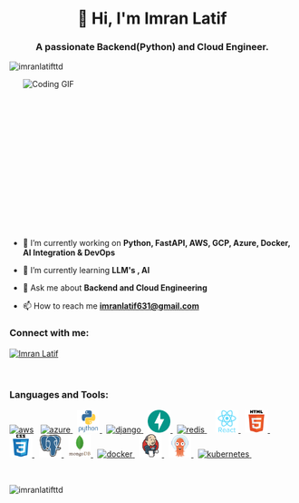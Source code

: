 <h1 align="center">👋 Hi, I'm Imran Latif</h1>
<h3 align="center">A passionate Backend(Python) and Cloud Engineer.</h3>

<p align="left"> <img src="https://komarev.com/ghpvc/?username=imranlatifttd&label=Profile%20views&color=0e75b6&style=flat" alt="imranlatifttd" /> </p>

<img align="right" alt="Coding GIF" width="480" height="280px" src="https://i.giphy.com/media/v1.Y2lkPTc5MGI3NjExbjV3a3psMnp2Y2x0MHk5MzhqdjBpazlnNHlnNGZoZXFuemV1N3gzcyZlcD12MV9pbnRlcm5hbF9naWZfYnlfaWQmY3Q9Zw/qgQUggAC3Pfv687qPC/giphy.gif">


- 🔭 I’m currently working on **Python, FastAPI, AWS, GCP, Azure, Docker, AI Integration & DevOps**

- 🌱 I’m currently learning **LLM's , AI**

- 💬 Ask me about **Backend and Cloud Engineering**

- 📫 How to reach me **imranlatif631@gmail.com**
<h3 align="left">Connect with me:</h3>
<p align="left">
	<a href="https://www.linkedin.com/in/imran-latif-6ba4a0167/" target="_blank"><img align="center" src="https://raw.githubusercontent.com/rahuldkjain/github-profile-readme-generator/master/src/images/icons/Social/linked-in-alt.svg" alt="Imran Latif" height="30" width="40" />
	</a>
</p>

</br>


<h3 align="left">Languages and Tools:</h3>
<p align="left"> 
	<a href="https://aws.amazon.com/" title="Amazon Web Services" target="_blank" rel="noreferrer"> <img src="https://raw.github.com/devicons/devicon/master/icons/amazonwebservices/amazonwebservices-original-wordmark.svg" alt="aws" width="40" height="40"/></a>
	&nbsp;
  <a href="https://azure.microsoft.com/en-us" title="Microsoft Azure" target="_blank" rel="noreferrer"> <img src="https://raw.github.com/devicons/devicon/master/icons/azure/azure-original.svg" alt="azure" width="40" height="40"/> </a>
	&nbsp;
  <a href="https://www.python.org/doc/" title="Python" target="_blank" rel="noreferrer"> <img src="https://raw.githubusercontent.com/devicons/devicon/master/icons/python/python-original-wordmark.svg" alt="python" width="40" height="40"/> </a> 
	&nbsp;
  <a href="https://docs.djangoproject.com/en/5.0/" title="Django" target="_blank" rel="noreferrer"> <img src="https://raw.github.com/devicons/devicon/master/icons/django/django-plain-wordmark.svg" alt="django" width="40" height="40"/>  </a>
	&nbsp;
  <a href="https://fastapi.tiangolo.com/features/" title="FastAPI" target="_blank" rel="noreferrer"> <img src="https://raw.githubusercontent.com/devicons/devicon/master/icons/fastapi/fastapi-original.svg" alt="fastapi" width="40" height="40"/> </a>
	&nbsp;
  <a href="https://redis.io/" title="Redis" target="_blank" rel="noreferrer"> <img src="https://raw.github.com/devicons/devicon/master/icons/redis/redis-original.svg" alt="redis" width="40" height="40"/> </a> 
	&nbsp;
  <!-- <a href="https://docs.celeryq.dev/en/stable/_static/celery_512.png" title="Celery" target="_blank" rel="noreferrer"> <img src="https://docs.celeryq.dev/en/stable/getting-started/introduction.html" alt="celery" width="40" height="40"/> </a> -->
 	&nbsp;
  <a href="https://reactjs.org/" title="React" target="_blank" rel="noreferrer"> <img src="https://raw.githubusercontent.com/devicons/devicon/master/icons/react/react-original-wordmark.svg" alt="react" width="40" height="40"/> </a>
	&nbsp;
  <a href="https://www.w3.org/html/" title="HTML" target="_blank" rel="noreferrer"> <img src="https://raw.githubusercontent.com/devicons/devicon/master/icons/html5/html5-original-wordmark.svg" alt="html5" width="40" height="40"/> </a>
	&nbsp;
  <a href="https://www.w3schools.com/css/" title="CSS" target="_blank" rel="noreferrer"> <img src="https://raw.githubusercontent.com/devicons/devicon/master/icons/css3/css3-original-wordmark.svg" alt="css3" width="40" height="40"/> </a> 
  	&nbsp;
  <a href="https://www.postgresql.org/docs/" title="PostreSQL" target="_blank" rel="noreferrer"> <img src="https://raw.githubusercontent.com/devicons/devicon/master/icons/postgresql/postgresql-original.svg" alt="postgres" width="40" height="40"/> </a>
	&nbsp;
  <a href="https://www.mongodb.com/" title="MongoDB" target="_blank" rel="noreferrer"> <img src="https://raw.githubusercontent.com/devicons/devicon/master/icons/mongodb/mongodb-original-wordmark.svg" alt="mongodb" width="40" height="40"/> </a>
	&nbsp;
  <a href="https://docs.docker.com/" title="Docker" target="_blank" rel="noreferrer"> <img src="https://raw.github.com/devicons/devicon/master/icons/docker/docker-original.svg" alt="docker" width="40" height="40"/> </a>
	&nbsp;
  <a href="https://www.jenkins.io/doc/" title="Jenkins" target="_blank" rel="noreferrer"> <img src="https://raw.githubusercontent.com/devicons/devicon/master/icons/jenkins/jenkins-original.svg" alt="jenkins" width="40" height="40"/> </a>
	&nbsp;
  <a href="https://argo-cd.readthedocs.io/en/stable/" title="ArgoCD" target="_blank" rel="noreferrer"> <img src="https://raw.githubusercontent.com/devicons/devicon/master/icons/argocd/argocd-original.svg" alt="jenkins" width="40" height="40"/> </a>
  	&nbsp;
  <a href="https://kubernetes.io/docs/home/" title="Kubernetes" target="_blank" rel="noreferrer"> <img src="https://raw.github.com/devicons/devicon/master/icons/kubernetes/kubernetes-original.svg" alt="kubernetes" width="40" height="40"/> </a>
	&nbsp;
	&nbsp;
 <!-- <a href="https://www.atlassian.com/software/jira/guides/getting-started/introduction" title="JIRA" target="_blank" rel="noreferrer"> <img src="https://raw.githubusercontent.com/devicons/devicon/master/icons/jira/jira-original.svg" alt="jira" width="40" height="40"/> </a>
	&nbsp;
  <a href="https://www.atlassian.com/software/confluence/features" title="Confluence" target="_blank" rel="noreferrer"> <img src="https://raw.githubusercontent.com/devicons/devicon/master/icons/confluence/confluence-original.svg" alt="confluence" width="40" height="40"/> </a>
	&nbsp;
  <a href="https://postman.com" title="Postman" target="_blank" rel="noreferrer"> <img src="https://www.vectorlogo.zone/logos/getpostman/getpostman-icon.svg" alt="postman" width="40" height="40"/> </a> -->
</p>
</br>

<!-- <div>
  <p><img align="left" src="https://github-readme-stats.vercel.app/api/top-langs?username=zohaibhassan534&show_icons=true&locale=en&layout=compact" alt="imranlatifttd" /></p>
  <p>&nbsp;<img align="center" src="https://github-readme-stats.vercel.app/api?username=zohaibhassan534&show_icons=true&locale=en" alt="imranlatifttd" /></p>
</div>
</br> -->

<p><img align="center" src="https://github-readme-streak-stats.herokuapp.com/?user=zohaibhassan534" alt="imranlatifttd" /></p>

